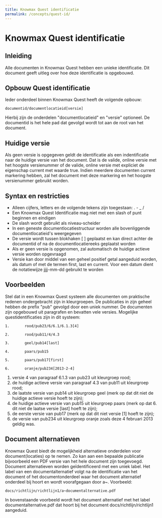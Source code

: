 ```yaml
---
title: Knowmax Quest identificatie
permalink: /concepts/quest-id/
---
```


# Knowmax Quest identificatie

## Inleiding
Alle documenten in Knowmax Quest hebben een unieke identificatie. Dit document geeft uitleg over hoe deze identificatie is opgebouwd.

## Opbouw Quest identificatie
Ieder onderdeel binnen Knowmax Quest heeft de volgende opbouw:
```
documentid/documentlocatieid[versie]
```
Hierbij zijn de onderdelen "documentlocatieid" en "versie" optioneel. De documentid is het hele pad dat gevolgd wordt tot aan de root van het document.

## Huidige versie
Als geen versie is opgegeven geldt de identificatie als een indentificatie naar de huidige versie van het document. Dat is de valide, online versie met het hoogste versienummer of de valide, online versie met expliciet de eigenschap current met waarde true. Indien meerdere documenten current markering hebben, zal het document met deze markering en het hoogste versienummer gebruikt worden.

## Syntax en restricties
* Alleen cijfers, letters en de volgende tekens zijn toegestaan: . - _ /
* Een Knowmax Quest Identificatie mag niet met een slash of punt beginnen en eindigen
* De slash wordt gebruikt als niveau-scheider
* In een geneste documentlocatiestructuur worden alle bovenliggende documentlocatieid's weergegeven
* De versie wordt tussen blokhaken [ ] geplaatst en kan direct achter de documentid of na de documentlocatiereeks geplaatst worden
* Als er geen versie is opgenomen, zal automatisch de huidige actieve versie worden opgevraagd
* Versie kan door middel van een geheel positief getal aangeduid worden, als datum of met de termen first, last en current. Voor een datum dient de notatiewijze jjjj-mm-dd gebruikt te worden

## Voorbeelden
Stel dat in een Knowmax Quest systeem alle documenten om praktische redenen ondergebracht zijn in kleurgroepen. De publicaties in zijn geheel hebben de prefix "pub" gevolgd door een uniek nummer. De documenten zijn opgebouwd uit paragrafen en bevatten vele versies. Mogelijke questidentificaties zijn in dit systeem:

```
1.       rood/pub23/6/6.1/6.1.3[4]
```
```
2.       rood/pub11/4/4.3
```
```
3.       geel/pub14[last]
```
```
4.       paars/pub15
```
```
5.       paars/pub17[first]
```
```
6.       oranje/pub234[2013-2-4]
```

1. versie 4 van paragraaf 6.1.3 van pub23 uit kleurgroep rood;
2. de huidige actieve versie van paragraaf 4.3 van pub11 uit kleurgroep rood;
3. de laatste versie van pub14 uit kleurgroep geel (merk op dat dit niet de huidige actieve versie hoeft te zijn);
4. de huidige actieve versie van pub15 uit kleurgroep paars (merk op dat 6. dit niet de laatse versie [last] hoeft te zijn);
5. de eerste versie van pub17 (merk op dat dit niet versie [1] hoeft te zijn);
6. de versie van pub234 uit kleurgroep oranje zoals deze 4 februari 2013 geldig was.

## Document alternatieven
Knowmax Quest biedt de mogelijkheid alternatieve onderdelen voor document(locaties) op te nemen. Zo kan aan een bepaalde publicatie bijvoorbeeld een PDF versie van het hele document zijn toegevoegd. Document alternatieven worden geïdentificeerd met een uniek label. Het label van een documentalternatief volgt na de identificatie van het document of het documentonderdeel waar het document alternatief onderdeel bij hoort en wordt voorafgegaan door a~. Voorbeeld:

```
docs/richtlijn/richtlijn1/a~documentalternative.pdf
```

In bovenstaande voorbeeld wordt het document alternatief met het label documentalternative.pdf dat hoort bij het document docs/richtlijn/richtlijn1 aangeduid.
